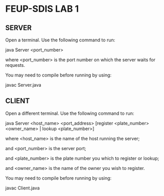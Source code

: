 # FEUP-SDIS LAB 1

## SERVER

Open a terminal. Use the following command to run:

java Server <port_number>

where <port_number> is the port number on which the server waits for requests.


You may need to compile before running by using:

javac Server.java


## CLIENT

Open a different terminal. Use the following command to run:

java Server <host_name> <port_address> [register <plate_number> <owner_name> | lookup <plate_number>]

where <host_name> is the name of the host running the server;
      
and <port_number> is the server port;
      
and <plate_number> is the plate number you which to register or lookup; 
      
and <owner_name> is the name of the owner you wish to register.


You may need to compile before running by using:

javac Client.java

